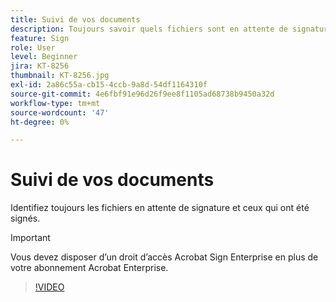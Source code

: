 ```yaml
---
title: Suivi de vos documents
description: Toujours savoir quels fichiers sont en attente de signature et lesquels ont été signés
feature: Sign
role: User
level: Beginner
jira: KT-8256
thumbnail: KT-8256.jpg
exl-id: 2a86c55a-cb15-4ccb-9a8d-54df1164310f
source-git-commit: 4e6fbf91e96d26f9ee8f1105ad68738b9450a32d
workflow-type: tm+mt
source-wordcount: '47'
ht-degree: 0%

---
```


# Suivi de vos documents

Identifiez toujours les fichiers en attente de signature et ceux qui ont été signés.

>[!IMPORTANT]
>
>Vous devez disposer d’un droit d’accès Acrobat Sign Enterprise en plus de votre abonnement Acrobat Enterprise.

>[!VIDEO](https://video.tv.adobe.com/v/347155?quality=12&learn=on&hidetitle=true&captions=fre_fr)
